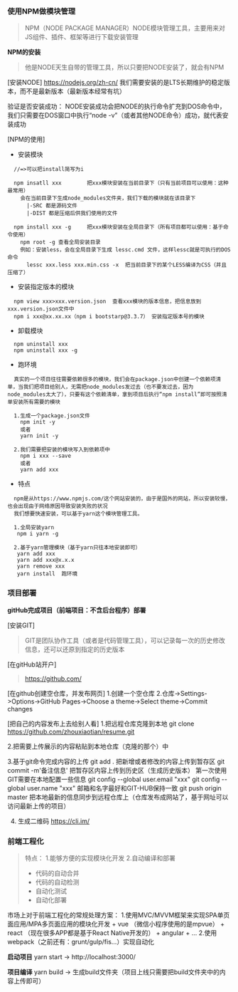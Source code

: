 ### 使用NPM做模块管理
> NPM（NODE PACKAGE MANAGER）NODE模块管理工具，主要用来对JS组件、插件、框架等进行下载安装管理

**NPM的安装**
> 他是NODE天生自带的管理工具，所以只要把NODE安装了，就会有NPM

[安装NODE]
  https://nodejs.org/zh-cn/
  我们需要安装的是LTS长期维护的稳定版本，而不是最新版本（最新版本经常有坑）

  验证是否安装成功：
    NODE安装成功会把NODE的执行命令扩充到DOS命令中，我们只需要在DOS窗口中执行“node -v”（或者其他NODE命令）成功，就代表安装成功

[NPM的使用]
  - 安装模块
  ```
    //=>可以把install简写为i

    npm insatll xxx        把xxx模块安装在当前目录下（只有当前项目可以使用：这种最常用）
      会在当前目录下生成node_modules文件夹，我们下载的模块就在该目录下
        |-SRC 都是源码文件
        |-DIST 都是压缩后供我们使用的文件

    npm install xxx -g     把xxx模块安装在全局目录下（所有项目都可以使用：基于命令使用）
      npm root -g 查看全局安装目录
      例如：安装less，会在全局目录下生成 lessc.cmd 文件，这样lessc就是可执行的DOS命令
        lessc xxx.less xxx.min.css -x  把当前目录下的某个LESS编译为CSS（并且压缩了）
  ```

  - 安装指定版本的模块
  ```
    npm view xxx>xxx.version.json  查看xxx模块的版本信息，把信息放到xxx.version.json文件中
    npm i xxx@xx.xx.xx（npm i bootstarp@3.3.7） 安装指定版本号的模块
  ```

  - 卸载模块
  ```
    npm uninstall xxx
    npm uninstall xxx -g
  ```

  - 跑环境
  ```
    真实的一个项目往往需要依赖很多的模块，我们会在package.json中创建一个依赖项清单，当我们把项目给别人，无需把node_modules发过去（也不要发过去，因为node_modules太大了），只要有这个依赖清单，拿到项目后执行“npm install”即可按照清单安装所有需要的模块

    1.生成一个package.json文件
      npm init -y
      或者
      yarn init -y

    2.我们需要把安装的模块写入到依赖项中
      npm i xxx --save
      或者
      yarn add xxx
  ```

  - 特点
  ```
    npm是从https://www.npmjs.com/这个网站安装的，由于是国外的网站，所以安装较慢，也会出现由于网络原因导致安装失败的状况
    我们想要快速安装，可以基于yarn这个模块管理工具。

    1.全局安装yarn
     npm i yarn -g

    2.基于yarn管理模块（基于yarn只往本地安装即可）
     yarn add xxx
     yarn add xxx@x.x.x
     yarn remove xxx
     yarn install  跑环境
  ```

### 项目部署
**gitHub完成项目（前端项目：不含后台程序）部署**

[安装GIT]
> GIT是团队协作工具（或者是代码管理工具），可以记录每一次的历史修改信息，还可以还原到指定的历史版本

[在gitHub站开户]
> https://github.com/

[在github创建空仓库，并发布网页]
 1.创建一个空仓库
 2.仓库->Settings->Options->GitHub Pages->Choose a theme->Select theme->Commit changes

[把自己的内容发布上去给别人看]
 1.把远程仓库克隆到本地
   git clone https://github.com/zhouxiaotian/resume.git

 2.把需要上传展示的内容粘贴到本地仓库（克隆的那个）中

 3.基于git命令完成内容的上传
   git add .   把新增或者修改的内容上传到暂存区
   git commit -m'备注信息'  把暂存区内容上传到历史区（生成历史版本）
     第一次使用GIT需要在本地配置一些信息
       git config --global user.email "xxx"
       git config --global user.name "xxx"
     邮箱和名字最好和GIT-HUB保持一致
   git push origin master  把本地最新的信息同步到远程仓库上（仓库发布成网站了，基于网址可以访问最新上传的项目）

 4. 生成二维码
 https://cli.im/


### 前端工程化
> 特点：
>  1.能够方便的实现模块化开发
>  2.自动编译和部署
>   + 代码的自动合并
>   + 代码的自动检测
>   + 自动化测试
>   + 自动化部署

市场上对于前端工程化的常规处理方案：
  1.使用MVC/MVVM框架来实现SPA单页面应用/MPA多页面应用的模块化开发
    + vue （微信小程序使用的是mpvue）
    + react （现在很多APP都是基于React Native开发的）
    + angular
    + ...
  2.使用webpack（之前还有：grunt/gulp/fis...）实现自动化

**启动项目**
yarn start  -> http://localhost:3000/

**项目编译**
yarn build -> 生成build文件夹（项目上线只需要把build文件夹中的内容上传即可）


















